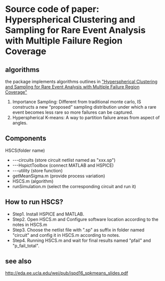 # Source code of paper: Hyperspherical Clustering and Sampling for Rare Event Analysis with Multiple Failure Region Coverage
## algorithms
the package implements algorithms outlines in ["Hyperspherical Clustering and Sampling for Rare Event Analysis with Multiple Failure Region Coverage"](http://eda.ee.ucla.edu/pub/C164.pdf)
1. Importance Sampling: 
Different from traditional monte carlo, IS constructs a new “proposed” sampling distribution under which a rare event becomes less rare so more failures can be captured.
2. Hyperspherical K-means: 
A way to partition failure areas from aspect of angles.
## Components
HSCS(folder name)
-   ---circuits (store circuit netlist named as "xxx.sp")
-   ---HspictToolbox (connect MATLAB and HSPICE)
-   ---utility (store function)
-    getMeanSigma.m (provide process variation)
-    HSCS.m (algorithm)
-    runSimulation.m (select the corresponding circuit and run it)
    
## How to run HSCS?
- Step1. Install HSPICE and MATLAB.
- Step2. Open HSCS.m and Configure software location according to the notes in HSCS.m
- Step3. Choose the netlist file with ".sp" as suffix in folder named "circuit" and config it in HSCS.m according to notes.
- Step4. Running HSCS.m and wait for final results named "pfail" and "p_fail_total".
## see also
http://eda.ee.ucla.edu/wei/pub/ispd16_spkmeans_slides.pdf
